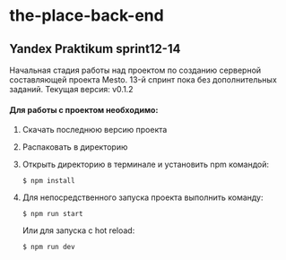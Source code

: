 # the-place-back-end

## Yandex Praktikum sprint12-14

Начальная стадия работы над проектом по созданию серверной составляющей проекта Mesto.
13-й спринт пока без дополнительных заданий.
Текущая версия: v0.1.2

#### Для работы с проектом необходимо: 

1.  Скачать последнюю версию проекта
2.  Распаковать в директорию 
3.  Открыть директорию в терминале и установить npm командой:
    ```
    $ npm install
    ```

4. Для непосредственного запуска проекта выполнить команду:
    ```
    $ npm run start
    ```	
    Или для запуска с hot reload:
    ```
    $ npm run dev
    ```


